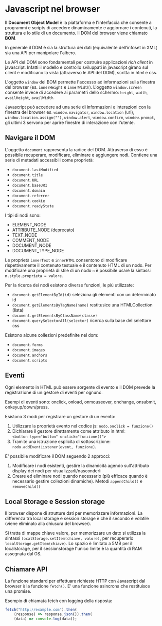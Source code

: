# Javascript nel browser

Il __Document Object Model__ è la piattaforma e l'interfaccia che consente a programmi e scripts di accedere dinamicamente e aggiornare i contenuti, la struttura e lo stile di un documento. Il DOM del browser viene chiamato __BOM__.

In generale il DOM è sia la struttura dei dati (equivalente dell'infoset in XML) sia una API per manipolare l'albero.

Le API del DOM sono fondamentali per costruire applicazioni _rich client_ in javascript. Infatti il modello e controllo sviluppati in javascript girano sul client e modificano la vista (attraverso le API del DOM), scritta in html e css.

L'oggetto `window` del BOM permette l'accesso ad informazioni sulla finestra del browser (es. `innerHeight` e `innerWidth`). L'oggetto `window.screen` consente invece di accedere ai parametri dello schermo: `height`, `width`, `availHeight`, `availWidth`.

Javascript può accedere ad una serie di informazioni e interazioni con la finestra del browser es. `window.navigator`, `window.location` (uri), `window.location.assign("")`, `window.alert`, `window.confirm`, `window.prompt`, gli ultimi 3 servono per aprire finestre di interazione con l'utente.

## Navigare il DOM

L'oggetto `document` rappresenta la radice del DOM. Attraverso di esso è possibile recuperare, modificare, eliminare e aggiungere nodi. Contiene una serie di metadati accessibili come proprietà:

- `document.lastModified`
- `document.title`
- `document.URL`
- `document.baseURI`
- `document.domain`
- `document.referrer`
- `document.cookie`
- `document.readyState`

I tipi di nodi sono:

- ELEMENT_NODE
- ATTRIBUTE_NODE (deprecato)
- TEXT_NODE
- COMMENT_NODE
- DOCUMENT_NODE
- DOCUMENT_TYPE_NODE

Le proprietà `innerText` e `innerHTML` consentono di modificare rispettivamente il contenuto testuale e il contenuto HTML di un nodo. Per modificare una proprietà di stile di un nodo `n` è possibile usare la sintassi `n.style.proprieta = valore`.

Per la ricerca dei nodi esistono diverse funzioni, le più utilizzate:

- `document.getElementById(id)` seleziona gli elementi con un determinato id
- `document.getElementsByTagName(name)` restitusice una HTMLCollection (lista)
- `document.getElementsByClassName(classe)`
- `document.querySelectorAll(selector)` ricerca sulla base del selettore css

Esistono alcune collezioni predefinite nel dom:

- `document.forms`
- `document.images`
- `document.anchors`
- `document.scripts`

## Eventi

Ogni elemento in HTML può essere sorgente di evento e il DOM prevede la registrazione di un gestore di eventi per ognuno.

Esempi di eventi sono: onclick, onload, onmouseover, onchange, onsubmit, onkeyup/down/press.

Esistono 3 modi per registrare un gestore di un evento:

1. Utilizzare la proprietà evento nel codice js: `nodo.onclick = funzione()`
2. Dichiarare il gestore direttamente come attributo in html:<br>
`<button type="button" onclick="funzione()">`
3. Tramite una istruzione esplicita di sottoscrizione:<br>
`nodo.addEventListener(event, funzione)`.

E' possibile modificare il DOM seguendo 2 approcci:

1. Modificare i nodi esistenti, gestire la dinamicità agendo sull'attributo display dei nodi per visualizzarli/nasconderli
2. Creare ed eliminare nodi quando necessario (più efficace quando è necessario gestire collezioni dinamiche). Metodi `appendChild()` e `removeChild()`

## Local Storage e Session storage

Il browser dispone di strutture dati per memorizzare informazioni. La differenza tra local storage e session storage è che il secondo è volatile (viene eliminato alla chiusura del browser).

Si tratta di mappe chiave valore, per memorizzare un dato si utilizza la sintassi `localStorage.setItem(chiave, valore)`, per recuperarlo `localStorage.getItem(chiave)`.
Lo spazio è limitato a 5MB per il localstorage, per il sessionstorage l'unico limite è la quantità di RAM assegnata dal OS.

## Chiamare API

La funzione standard per effettuare richieste HTTP con Javascript dal browser è la funzione `fetch()`. E' una funzione asincrona che restituisce una promise.

Esempio di chiamata fetch con logging della risposta:

```js
fetch("http://example.com").then( 
    (response) => response.json()).then( 
    (data) => console.log(data));
```
